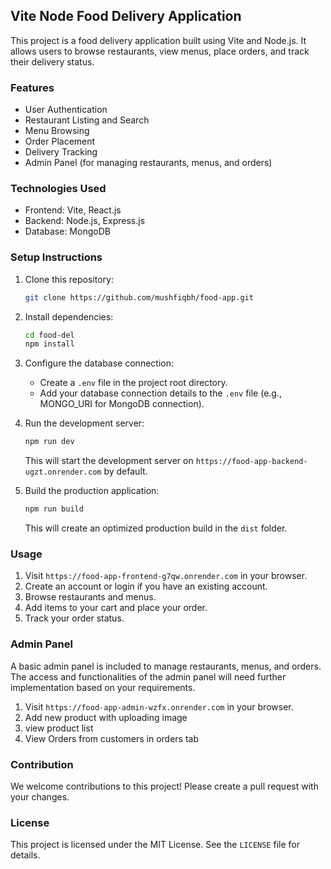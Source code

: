 ## Vite Node Food Delivery Application

This project is a food delivery application built using Vite and Node.js. It allows users to browse restaurants, view menus, place orders, and track their delivery status.

### Features

* User Authentication
* Restaurant Listing and Search
* Menu Browsing
* Order Placement
* Delivery Tracking
* Admin Panel (for managing restaurants, menus, and orders)

### Technologies Used

* Frontend: Vite, React.js
* Backend: Node.js, Express.js
* Database: MongoDB

### Setup Instructions

1. Clone this repository:

   ```bash
   git clone https://github.com/mushfiqbh/food-app.git
   ```

2. Install dependencies:

   ```bash
   cd food-del
   npm install
   ```

3. Configure the database connection:

   * Create a `.env` file in the project root directory.
   * Add your database connection details to the `.env` file (e.g., MONGO_URI for MongoDB connection).

4. Run the development server:

   ```bash
   npm run dev
   ```

   This will start the development server on `https://food-app-backend-ugzt.onrender.com` by default.

5. Build the production application:

   ```bash
   npm run build
   ```

   This will create an optimized production build in the `dist` folder.

### Usage

1. Visit `https://food-app-frontend-g7qw.onrender.com` in your browser.
2. Create an account or login if you have an existing account.
3. Browse restaurants and menus.
4. Add items to your cart and place your order.
5. Track your order status.

### Admin Panel

A basic admin panel is included to manage restaurants, menus, and orders. The access and functionalities of the admin panel will need further implementation based on your requirements.

1. Visit `https://food-app-admin-wzfx.onrender.com` in your browser.
2. Add new product with uploading image
3. view product list
4. View Orders from customers in orders tab

### Contribution

We welcome contributions to this project! Please create a pull request with your changes.

### License

This project is licensed under the MIT License. See the `LICENSE` file for details.
